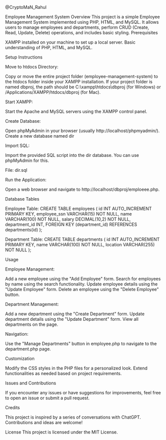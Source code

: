 @CryptoMaN_Rahul


Employee Management System
Overview
This project is a simple Employee Management System implemented using PHP, HTML, and MySQL. It allows users to manage employees and departments, perform CRUD (Create, Read, Update, Delete) operations, and includes basic styling.
Prerequisites

XAMPP installed on your machine to set up a local server.
Basic understanding of PHP, HTML, and MySQL.

Setup Instructions






Move to htdocs Directory:

Copy or move the entire project folder (employee-management-system) to the htdocs folder inside your XAMPP installation.
If your project folder is named dbproj, the path should be C:\xampp\htdocs\dbproj (for Windows) or /Applications/XAMPP/htdocs/dbproj (for Mac).



Start XAMPP:

Start the Apache and MySQL servers using the XAMPP control panel.



Create Database:

Open phpMyAdmin in your browser (usually http://localhost/phpmyadmin/).
Create a new database named dir



Import SQL:

Import the provided SQL script into the dir database. You can use phpMyAdmin for this.

File: dir.sql




Run the Application:

Open a web browser and navigate to http://localhost/dbproj/emploeee.php.



Database Tables


Employee Table:
CREATE TABLE employees (
    id INT AUTO_INCREMENT PRIMARY KEY,
    employee_ssn VARCHAR(15) NOT NULL,
    name VARCHAR(100) NOT NULL,
    salary DECIMAL(10,2) NOT NULL,
    department_id INT,
    FOREIGN KEY (department_id) REFERENCES departments(id)
);



Department Table:
CREATE TABLE departments (
    id INT AUTO_INCREMENT PRIMARY KEY,
    name VARCHAR(100) NOT NULL,
    location VARCHAR(255) NOT NULL
);



Usage


Employee Management:

Add a new employee using the "Add Employee" form.
Search for employees by name using the search functionality.
Update employee details using the "Update Employee" form.
Delete an employee using the "Delete Employee" button.



Department Management:

Add a new department using the "Create Department" form.
Update department details using the "Update Department" form.
View all departments on the page.



Navigation:

Use the "Manage Departments" button in employee.php to navigate to the department.php page.



Customization

Modify the CSS styles in the PHP files for a personalized look.
Extend functionalities as needed based on project requirements.

Issues and Contributions

If you encounter any issues or have suggestions for improvements, feel free to open an issue or submit a pull request.

Credits

This project is inspired by a series of conversations with ChatGPT.
Contributions and ideas are welcome!

License
This project is licensed under the MIT License.
